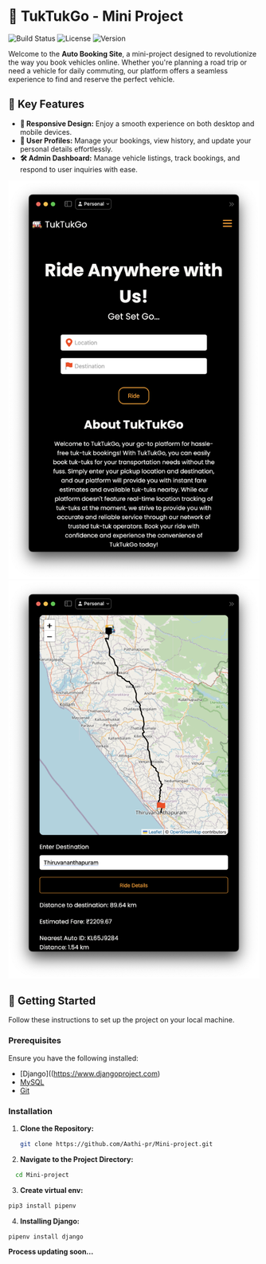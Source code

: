 # 🚗 TukTukGo - Mini Project

![Build Status](https://img.shields.io/badge/build-passing-brightgreen) ![License](https://img.shields.io/badge/license-MIT-blue) ![Version](https://img.shields.io/badge/version-1.0.0-blue)

Welcome to the **Auto Booking Site**, a mini-project designed to revolutionize the way you book vehicles online. Whether you're planning a road trip or need a vehicle for daily commuting, our platform offers a seamless experience to find and reserve the perfect vehicle.

## 🌟 Key Features

- **📱 Responsive Design:** Enjoy a smooth experience on both desktop and mobile devices.
- **👤 User Profiles:** Manage your bookings, view history, and update your personal details effortlessly.
- **🛠️ Admin Dashboard:** Manage vehicle listings, track bookings, and respond to user inquiries with ease.

![Screenshot](home.png)
![Screenshot](map-page.png)

## 🚀 Getting Started

Follow these instructions to set up the project on your local machine.

### Prerequisites

Ensure you have the following installed:

- [Django]((https://www.djangoproject.com) 
- [MySQL](https://www.mysql.com)
- [Git](https://git-scm.com/)

### Installation

1. **Clone the Repository:**
   ```bash
   git clone https://github.com/Aathi-pr/Mini-project.git

2. **Navigate to the Project Directory:**
 ```bash
   cd Mini-project
```

3. **Create virtual env:**
```bash
pip3 install pipenv
```

4. **Installing Django:**
```bash
pipenv install django
```
**Process updating soon...**




